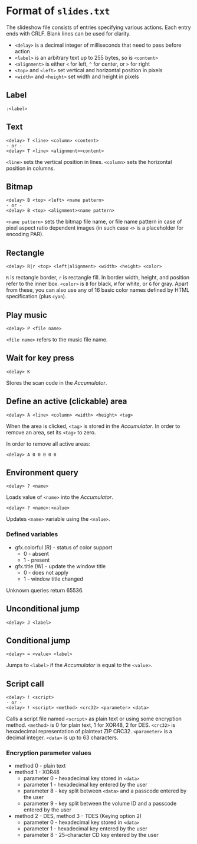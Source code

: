 # Format of `slides.txt`
The slideshow file consists of entries specifying various actions.
Each entry ends with CRLF.
Blank lines can be used for clarity.

- `<delay>` is a decimal integer of milliseconds that need to pass before action
- `<label>` is an arbitrary text up to 255 bytes, so is `<content>`
- `<alignment>` is either `<` for left, `^` for center, or `>` for right
- `<top>` and `<left>` set vertical and horizontal position in pixels
- `<width>` and `<height>` set width and height in pixels

## Label
```
:<label>
```

## Text
```
<delay> T <line> <column> <content>
- or -
<delay> T <line> <alignment><content>
```

`<line>` sets the vertical position in lines.
`<column>` sets the horizontal position in columns.

## Bitmap
```
<delay> B <top> <left> <name pattern>
- or -
<delay> B <top> <alignment><name pattern>
```

`<name pattern>` sets the bitmap file name, or file name pattern in case of pixel aspect ratio dependent images (in such case `<>` is a placeholder for encoding PAR).

## Rectangle
```
<delay> R|r <top> <left|alignment> <width> <height> <color>
```

`R` is rectangle border, `r` is rectangle fill. In border width, height, and position refer to the inner box.
`<color>` is `B` for black, `W` for white, or `G` for gray.
Apart from these, you can also use any of 16 basic color names defined by HTML specification (plus `cyan`).

## Play music
```
<delay> P <file name>
```
`<file name>` refers to the music file name.

## Wait for key press
```
<delay> K
```

Stores the scan code in the *Accumulator*.

## Define an active (clickable) area
```
<delay> A <line> <column> <width> <height> <tag>
```

When the area is clicked, `<tag>` is stored in the *Accumulator*.
In order to remove an area, set its `<tag>` to zero.

In order to remove all active areas:
```
<delay> A 0 0 0 0 0
```

## Environment query
```
<delay> ? <name>
```
Loads value of `<name>` into the *Accumulator*.

```
<delay> ? <name>:<value>
```
Updates `<name>` variable using the `<value>`.

### Defined variables
* gfx.colorful (R) - status of color support
  * 0 - absent
  * 1 - present
* gfx.title (W) - update the window title
  * 0 - does not apply
  * 1 - window title changed

Unknown queries return 65536.

## Unconditional jump
```
<delay> J <label>
```

## Conditional jump
```
<delay> = <value> <label>
```

Jumps to `<label>` if the *Accumulator* is equal to the `<value>`.

## Script call
```
<delay> ! <script>
- or -
<delay> ! <script> <method> <crc32> <parameter> <data>
```

Calls a script file named `<script>` as plain text or using some encryption method.
`<method>` is 0 for plain text, 1 for XOR48, 2 for DES.
`<crc32>` is hexadecimal representation of plaintext ZIP CRC32.
`<parameter>` is a decimal integer.
`<data>` is up to 63 characters.

### Encryption parameter values
* method 0 - plain text
* method 1 - XOR48
  * parameter 0 - hexadecimal key stored in `<data>`
  * parameter 1 - hexadecimal key entered by the user
  * parameter 8 - key split between `<data>` and a passcode entered by the user
  * parameter 9 - key split between the volume ID and a passcode entered by the user
* method 2 - DES, method 3 - TDES (Keying option 2)
  * parameter 0 - hexadecimal key stored in `<data>`
  * parameter 1 - hexadecimal key entered by the user
  * parameter 8 - 25-character CD key entered by the user
